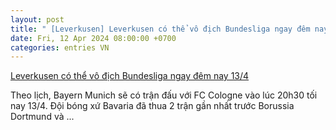```yaml
---
layout: post
title: " [Leverkusen] Leverkusen có thể vô địch Bundesliga ngay đêm nay 13/4"
date: Fri, 12 Apr 2024 08:00:00 +0700
categories: entries VN
---
```

[Leverkusen có thể vô địch Bundesliga ngay đêm nay 13/4](https://vov.vn/the-thao/leverkusen-co-the-vo-dich-bundesliga-ngay-dem-nay-134-post1088691.vov)

Theo lịch, Bayern Munich sẽ có trận đấu với FC Cologne vào lúc 20h30 tối nay 13/4. Đội bóng xứ Bavaria đã thua 2 trận gần nhất trước Borussia Dortmund và ...


